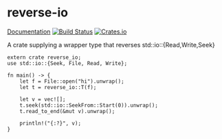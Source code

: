 # reverse-io

[Documentation](http://codyps.com/docs/reverse-io/x86_64-unknown-linux-gnu/stable/reverse_io/struct.T.html)
[![Build Status](https://travis-ci.org/jmesmon/reverse-io.svg?branch=master)](https://travis-ci.org/jmesmon/reverse-io)
[![Crates.io](https://img.shields.io/crates/v/reverse-io.svg?maxAge=2592000)](https://crates.io/crates/reverse-io)


A crate supplying a wrapper type that reverses std::io::{Read,Write,Seek}

```
extern crate reverse_io;
use std::io::{Seek, File, Read, Write};

fn main() -> {
	let f = File::open("hi").unwrap();
	let t = reverse_io::T(f);

	let v = vec![];
	t.seek(std::io::SeekFrom::Start(0)).unwrap();
	t.read_to_end(&mut v).unwrap();

	println!("{:?}", v);
}
```
